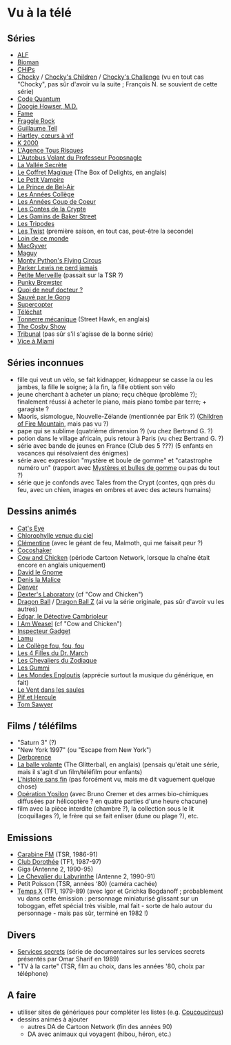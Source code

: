 # Vu à la télé

## Séries

* [ALF](http://www.imdb.com/title/tt0090390/)
* [Bioman](http://www.imdb.com/title/tt0086683/)
* [CHiPs](http://www.imdb.com/title/tt0075488/)
* [Chocky](http://www.imdb.com/title/tt0202722/) / [Chocky's Children](http://www.imdb.com/title/tt0426664/) / [Chocky's Challenge](http://www.imdb.com/title/tt0426663/) (vu en tout cas "Chocky", pas sûr d'avoir vu la suite ; François N. se souvient de cette série)
* [Code Quantum](http://www.imdb.com/title/tt0096684/)
* [Doogie Howser, M.D.](http://www.imdb.com/title/tt0096569/)
* [Fame](http://www.imdb.com/title/tt0083412/)
* [Fraggle Rock](http://www.imdb.com/title/tt0085017/)
* [Guillaume Tell](http://www.imdb.com/title/tt0140731/)
* [Hartley, cœurs à vif](http://en.wikipedia.org/wiki/Heartbreak_High)
* [K 2000](http://www.imdb.com/title/tt0083437/)
* [L'Agence Tous Risques](http://www.imdb.com/title/tt0084967/)
* [L'Autobus Volant du Professeur Poopsnagle](http://www.imdb.com/title/tt0167695/)
* [La Vallée Secrète](http://www.imdb.com/title/tt0220267/)
* [Le Coffret Magique](https://www.imdb.com/title/tt0086675/) (The Box of Delights, en anglais)
* [Le Petit Vampire](http://www.imdb.com/title/tt0179585/)
* [Le Prince de Bel-Air](http://www.imdb.com/title/tt0098800/)
* [Les Années Collège](http://www.imdb.com/title/tt0090417/)
* [Les Années Coup de Coeur](http://www.imdb.com/title/tt0094582/)
* [Les Contes de la Crypte](http://www.imdb.com/title/tt0096708/)
* [Les Gamins de Baker Street](http://www.imdb.com/title/tt0275120/)
* [Les Tripodes](http://www.imdb.com/title/tt0086818/)
* [Les Twist](http://www.imdb.com/title/tt0103529/) (première saison, en tout cas, peut-être la seconde)
* [Loin de ce monde](http://www.imdb.com/title/tt0092423/)
* [MacGyver](http://www.imdb.com/title/tt0088559/)
* [Maguy](http://www.imdb.com/title/tt0167643/)
* [Monty Python's Flying Circus](http://www.imdb.com/title/tt0063929/)
* [Parker Lewis ne perd jamais](http://www.imdb.com/title/tt0098888/)
* [Petite Merveille](http://www.imdb.com/title/tt0088610/) (passait sur la TSR ?)
* [Punky Brewster](http://www.imdb.com/title/tt0086787/)
* [Quoi de neuf docteur ?](http://www.imdb.com/title/tt0088527/)
* [Sauvé par le Gong](http://www.imdb.com/title/tt0096694/)
* [Supercopter](http://www.imdb.com/title/tt0086662/)
* [Téléchat](https://www.imdb.com/title/tt0294210/)
* [Tonnerre mécanique](https://www.imdb.com/title/tt0088618/) (Street Hawk, en anglais)
* [The Cosby Show](http://www.imdb.com/title/tt0086687/)
* [Tribunal](http://www.imdb.com/title/tt0168400/) (pas sûr s'il s'agisse de la bonne série)
* [Vice à Miami](http://www.imdb.com/title/tt0086759/)

## Séries inconnues

* fille qui veut un vélo, se fait kidnapper, kidnappeur se casse la ou les jambes, la fille le soigne; à la fin, la fille obtient son vélo
* jeune cherchant à acheter un piano; reçu chèque (problème ?); finalement réussi à acheter le piano, mais piano tombe par terre; + garagiste ?
* Maoris, sismologue, Nouvelle-Zélande (mentionnée par Erik ?) ([Children of Fire Mountain](http://www.imdb.com/title/tt1232875/), mais pas vu ?)
* pape qui se sublime (quatrième dimension ?) (vu chez Bertrand G. ?)
* potion dans le village africain, puis retour à Paris (vu chez Bertrand G. ?)
* série avec bande de jeunes en France (Club des 5 ???) (5 enfants en vacances qui résolvaient des énigmes)
* série avec expression "mystère et boule de gomme" et "catastrophe numéro un" (rapport avec [Mystères et bulles de gomme](https://fr.wikipedia.org/wiki/Myst%C3%A8res_et_bulles_de_gomme) ou pas du tout ?)
* série que je confonds avec Tales from the Crypt (contes, qqn près du feu, avec un chien, images en ombres et avec des acteurs humains)

## Dessins animés

* [Cat's Eye](http://www.imdb.com/title/tt0131160/)
* [Chlorophylle venue du ciel](https://www.imdb.com/title/tt0429330/)
* [Clémentine](http://www.imdb.com/title/tt0297529/) (avec le géant de feu, Malmoth, qui me faisait peur ?)
* [Cocoshaker](http://www.imdb.com/title/tt0484946/)
* [Cow and Chicken](http://www.imdb.com/title/tt0118289/) (période Cartoon Network, lorsque la chaîne était encore en anglais uniquement)
* [David le Gnome](http://www.imdb.com/title/tt0283721/)
* [Denis la Malice](http://www.imdb.com/title/tt0166910/)
* [Denver](http://french.imdb.com/title/tt0190178/)
* [Dexter's Laboratory](http://www.imdb.com/title/tt0115157/) (cf "Cow and Chicken")
* [Dragon Ball](http://www.imdb.com/title/tt0280249/) / [Dragon Ball Z](http://www.imdb.com/title/tt0214341/) (ai vu la série originale, pas sûr d'avoir vu les autres)
* [Edgar, le Détective Cambrioleur](http://www.imdb.com/title/tt0159192/)
* [I Am Weasel](http://www.imdb.com/title/tt0218769/) (cf "Cow and Chicken")
* [Inspecteur Gadget](http://www.imdb.com/title/tt0085033/)
* [Lamu](http://www.imdb.com/title/tt0081954/)
* [Le Collège fou, fou, fou](http://www.imdb.com/title/tt0294180/)
* [Les 4 Filles du Dr. March](http://www.imdb.com/title/tt0168283/)
* [Les Chevaliers du Zodiaque](http://www.imdb.com/title/tt0161952/)
* [Les Gummi](http://www.imdb.com/title/tt0088528/)
* [Les Mondes Engloutis](http://www.imdb.com/title/tt0212676/) (apprécie surtout la musique du générique, en fait)
* [Le Vent dans les saules](http://www.imdb.com/title/tt0086590/)
* [Pif et Hercule](http://www.imdb.com/title/tt1194638/)
* [Tom Sawyer](http://www.imdb.com/title/tt0168391/)

## Films / téléfilms

* "Saturn 3" (?)
* "New York 1997" (ou "Escape from New York")
* [Derborence](http://www.imdb.com/title/tt0089014/)
* [La balle volante](https://www.imdb.com/title/tt0192075/) (The Glitterball, en anglais) (pensais qu'était une série, mais il s'agit d'un film/téléfilm pour enfants)
* [L'histoire sans fin](http://www.imdb.com/title/tt0088323/) (pas forcément vu, mais me dit vaguement quelque chose)
* [Opération Ypsilon](http://www.imdb.com/title/tt1369834/) (avec Bruno Cremer et des armes bio-chimiques diffusées par hélicoptère ? en quatre parties d'une heure chacune)
* film avec la pièce interdite (chambre ?), la collection sous le lit (coquillages ?), le frère qui se fait enliser (dune ou plage ?), etc.

## Emissions

* [Carabine FM](http://fr.wikipedia.org/wiki/Carabine_FM) (TSR, 1986-91)
* [Club Dorothée](http://fr.wikipedia.org/wiki/Club_doroth%C3%A9e) (TF1, 1987-97)
* Giga (Antenne 2, 1990-95)
* [Le Chevalier du Labyrinthe](http://fr.wikipedia.org/wiki/Le_Chevalier_du_Labyrinthe) (Antenne 2, 1990-91)
* Petit Poisson (TSR, années ‘80) (caméra cachée)
* [Temps X](http://fr.wikipedia.org/wiki/Igor_et_Grichka_Bogdanoff%23Temps_X) (TF1, 1979-89) (avec Igor et Grichka Bogdanoff ; probablement vu dans cette émission : personnage miniaturisé glissant sur un toboggan, effet spécial très visible, mal fait - sorte de halo autour du personnage - mais pas sûr, terminé en 1982 !)

## Divers

* [Services secrets](http://www.jmcharlier.com/tele_docu_divers.php) (série de documentaires sur les services secrets présentés par Omar Sharif en 1989)
* "TV à la carte" (TSR, film au choix, dans les années '80, choix par téléphone)

## A faire

* utiliser sites de génériques pour compléter les listes (e.g. [Coucoucircus](http://www.coucoucircus.org/index3.php))
* dessins animés à ajouter
  * autres DA de Cartoon Network (fin des années 90)
  * DA avec animaux qui voyagent (hibou, héron, etc.)
